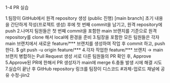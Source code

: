 1-4 PR 실습

1.팀장이 GitHub에서 원격 repository 생성 (public 진행)
[main branch] 초기 내용을 간단하게 작성(프로젝트 생성) 후에 첫 번째 commit을 남기고, 원격 repository에 push
2.나머지 팀원들은 첫 번째 commit을 포함한 main 브랜치를 기준으로 원격 repository를 clone 해서 local에 환경을 준비
3.팀장을 포함한 모든 팀원들은 각자 main 브랜치에서 새로운 feature/*** 브랜치를 생성하여 작업 후 commit 하고, push 한다.
$ git push -u origin feature/***
4.각자 작업한 feature/*** 브랜치 → main 브랜치 병합하는 Pull Request 생성
서로 다른 팀원들의 PR 확인 후, Approve
5.Approve된 PR에 한해서 PR 생성자가 main에 merge
6.충돌 발생 시에 해결 시도
7.실습이 끝난 후 GitHub repository 링크를 팀장이 디스코드 #과제-업로드 채널에 공유
수정-jiin2
